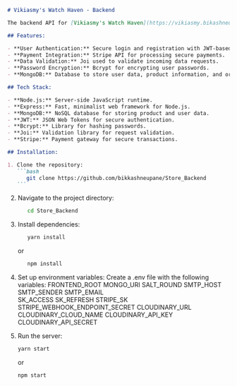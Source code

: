 ````markdown
# Vikiasmy's Watch Haven - Backend

The backend API for [Vikiasmy's Watch Haven](https://vikiasmy.bikashneupane.com), a full-stack e-commerce platform for luxury watches. The backend handles user authentication, order management, and secure payment processing through Stripe.

## Features:

- **User Authentication:** Secure login and registration with JWT-based authentication.
- **Payment Integration:** Stripe API for processing secure payments.
- **Data Validation:** Joi used to validate incoming data requests.
- **Password Encryption:** Bcrypt for encrypting user passwords.
- **MongoDB:** Database to store user data, product information, and orders.

## Tech Stack:

- **Node.js:** Server-side JavaScript runtime.
- **Express:** Fast, minimalist web framework for Node.js.
- **MongoDB:** NoSQL database for storing product and user data.
- **JWT:** JSON Web Tokens for secure authentication.
- **Bcrypt:** Library for hashing passwords.
- **Joi:** Validation library for request validation.
- **Stripe:** Payment gateway for secure transactions.

## Installation:

1. Clone the repository:
   ```bash
      git clone https://github.com/bikkashneupane/Store_Backend
   ```
````

2. Navigate to the project directory:

   ```bash
      cd Store_Backend
   ```

3. Install dependencies:

   ```bash
      yarn install
   ```

   or

   ```bash
      npm install
   ```

4. Set up environment variables: Create a .env file with the following variables:
   FRONTEND_ROOT
   MONGO_URI
   SALT_ROUND
   SMTP_HOST
   SMTP_SENDER
   SMTP_EMAIL  
   SK_ACCESS
   SK_REFRESH
   STRIPE_SK
   STRIPE_WEBHOOK_ENDPOINT_SECRET
   CLOUDINARY_URL
   CLOUDINARY_CLOUD_NAME
   CLOUDINARY_API_KEY
   CLOUDINARY_API_SECRET

5. Run the server:

   ```bash
   yarn start
   ```

   or

   ```bash
   npm start
   ```
